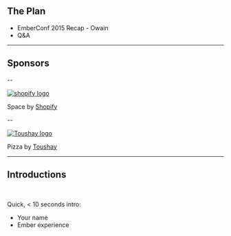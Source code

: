## The Plan

- EmberConf 2015 Recap - Owain
- Q&A

---

## Sponsors

--

[![shopify logo](../../img/sponsors/shopify-logo.png)](http://shopify.com)

Space by [Shopify](http://shopify.com)

--

[![Toushay logo](../../img/sponsors/toushay-logo.png)](http://toushay.com)

Pizza by [Toushay](http://toushay.com)


<!--
--

[![Miralaw logo](../../img/sponsors/miralaw-logo.png)](http://miralaw.ca)

Beer by [Miralaw](http://miralaw.ca)

<small>Please drink (and eat!) responsibly - don't drink & drive!<small> -->

---

## Introductions

<br />

Quick, < 10 seconds intro:

- Your name
- Ember experience

